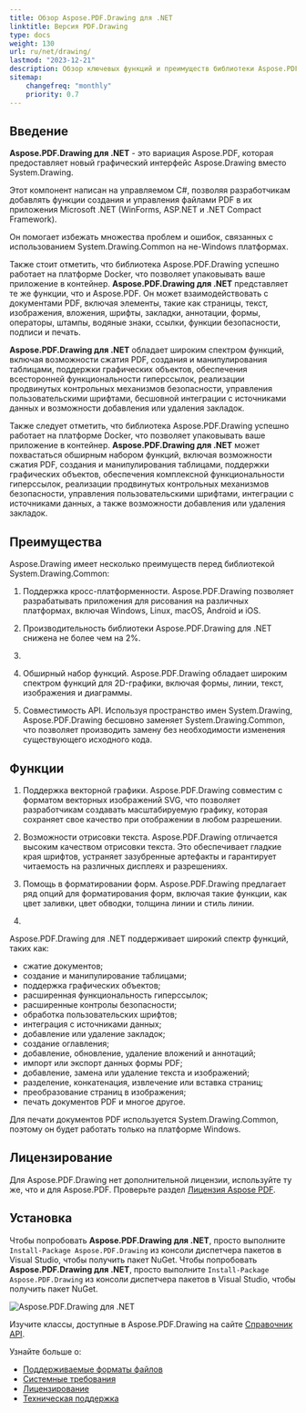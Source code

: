 ```yaml
---
title: Обзор Aspose.PDF.Drawing для .NET
linktitle: Версия PDF.Drawing
type: docs
weight: 130
url: ru/net/drawing/
lastmod: "2023-12-21"
description: Обзор ключевых функций и преимуществ библиотеки Aspose.PDF.Drawing для .NET.
sitemap:
    changefreq: "monthly"
    priority: 0.7
---
```


## Введение

**Aspose.PDF.Drawing для .NET** - это вариация Aspose.PDF, которая предоставляет новый графический интерфейс Aspose.Drawing вместо System.Drawing.

Этот компонент написан на управляемом C#, позволяя разработчикам добавлять функции создания и управления файлами PDF в их приложения Microsoft .NET (WinForms, ASP.NET и .NET Compact Framework).

Он помогает избежать множества проблем и ошибок, связанных с использованием System.Drawing.Common на не-Windows платформах.

Также стоит отметить, что библиотека Aspose.PDF.Drawing успешно работает на платформе Docker, что позволяет упаковывать ваше приложение в контейнер.
**Aspose.PDF.Drawing для .NET** представляет те же функции, что и Aspose.PDF. Он может взаимодействовать с документами PDF, включая элементы, такие как страницы, текст, изображения, вложения, шрифты, закладки, аннотации, формы, операторы, штампы, водяные знаки, ссылки, функции безопасности, подписи и печать.

**Aspose.PDF.Drawing для .NET** обладает широким спектром функций, включая возможности сжатия PDF, создания и манипулирования таблицами, поддержки графических объектов, обеспечения всесторонней функциональности гиперссылок, реализации продвинутых контрольных механизмов безопасности, управления пользовательскими шрифтами, бесшовной интеграции с источниками данных и возможности добавления или удаления закладок.

Также следует отметить, что библиотека Aspose.PDF.Drawing успешно работает на платформе Docker, что позволяет упаковывать ваше приложение в контейнер.
**Aspose.PDF.Drawing для .NET** может похвастаться обширным набором функций, включая возможности сжатия PDF, создания и манипулирования таблицами, поддержки графических объектов, обеспечения комплексной функциональности гиперссылок, реализации продвинутых контрольных механизмов безопасности, управления пользовательскими шрифтами, интеграции с источниками данных, а также возможности добавления или удаления закладок.

## Преимущества

Aspose.Drawing имеет несколько преимуществ перед библиотекой System.Drawing.Common:

1. Поддержка кросс-платформенности. Aspose.PDF.Drawing позволяет разрабатывать приложения для рисования на различных платформах, включая Windows, Linux, macOS, Android и iOS.

1. Производительность библиотеки Aspose.PDF.Drawing для .NET снижена не более чем на 2%. 

1.
1. Обширный набор функций. Aspose.PDF.Drawing обладает широким спектром функций для 2D-графики, включая формы, линии, текст, изображения и диаграммы.

1. Совместимость API. Используя пространство имен System.Drawing, Aspose.PDF.Drawing бесшовно заменяет System.Drawing.Common, что позволяет производить замену без необходимости изменения существующего исходного кода.

## Функции

1. Поддержка векторной графики. Aspose.PDF.Drawing совместим с форматом векторных изображений SVG, что позволяет разработчикам создавать масштабируемую графику, которая сохраняет свое качество при отображении в любом разрешении.

1. Возможности отрисовки текста. Aspose.PDF.Drawing отличается высоким качеством отрисовки текста. Это обеспечивает гладкие края шрифтов, устраняет зазубренные артефакты и гарантирует читаемость на различных дисплеях и разрешениях.

1. Помощь в форматировании форм. Aspose.PDF.Drawing предлагает ряд опций для форматирования форм, включая такие функции, как цвет заливки, цвет обводки, толщина линии и стиль линии.
1.

Aspose.PDF.Drawing для .NET поддерживает широкий спектр функций, таких как:

- сжатие документов;
- создание и манипулирование таблицами;
- поддержка графических объектов;
- расширенная функциональность гиперссылок;
- расширенные контролы безопасности;
- обработка пользовательских шрифтов;
- интеграция с источниками данных;
- добавление или удаление закладок;
- создание оглавления;
- добавление, обновление, удаление вложений и аннотаций;
- импорт или экспорт данных формы PDF;
- добавление, замена или удаление текста и изображений;
- разделение, конкатенация, извлечение или вставка страниц;
- преобразование страниц в изображения;
- печать документов PDF и многое другое.

Для печати документов PDF используется System.Drawing.Common, поэтому он будет работать только на платформе Windows.

## Лицензирование

Для Aspose.PDF.Drawing нет дополнительной лицензии, используйте ту же, что и для Aspose.PDF. Проверьте раздел [Лицензия Aspose PDF](/pdf/net/licensing/).

## Установка

Чтобы попробовать **Aspose.PDF.Drawing для .NET**, просто выполните `Install-Package Aspose.PDF.Drawing` из консоли диспетчера пакетов в Visual Studio, чтобы получить пакет NuGet.
Чтобы попробовать **Aspose.PDF.Drawing для .NET**, просто выполните `Install-Package Aspose.PDF.Drawing` из консоли диспетчера пакетов в Visual Studio, чтобы получить пакет NuGet.

![Aspose.PDF.Drawing для .NET](nuget.png)

Изучите классы, доступные в Aspose.PDF.Drawing на сайте [Справочник API](https://reference.aspose.com/pdf/net/aspose.pdf.drawing/).

Узнайте больше о:

- [Поддерживаемые форматы файлов](/pdf/net/supported-file-formats/)
- [Системные требования](/pdf/net/system-requirements/)
- [Лицензирование](/pdf/net/licensing/)
- [Техническая поддержка](/pdf/net/technical-support/)
